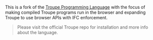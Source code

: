 This is a fork of the [Troupe Programming Language](https://github.com/TroupeLang/Troupe) with the focus of making compiled Troupe programs run in the browser and expanding Troupe to use browser APIs with IFC enforcement.

> Please visit the official Troupe repo for installation and more info about the language.




